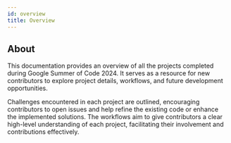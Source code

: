 ```yaml
---
id: overview
title: Overview 
---
```

## About
This documentation provides an overview of all the projects completed during Google Summer of Code 2024. It serves as a resource for new contributors to explore project details, workflows, and future development opportunities.

Challenges encountered in each project are outlined, encouraging contributors to open issues and help refine the existing code or enhance the implemented solutions. The workflows aim to give contributors a clear high-level understanding of each project, facilitating their involvement and contributions effectively.